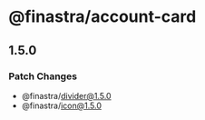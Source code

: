 # @finastra/account-card

## 1.5.0

### Patch Changes

- @finastra/divider@1.5.0
- @finastra/icon@1.5.0
